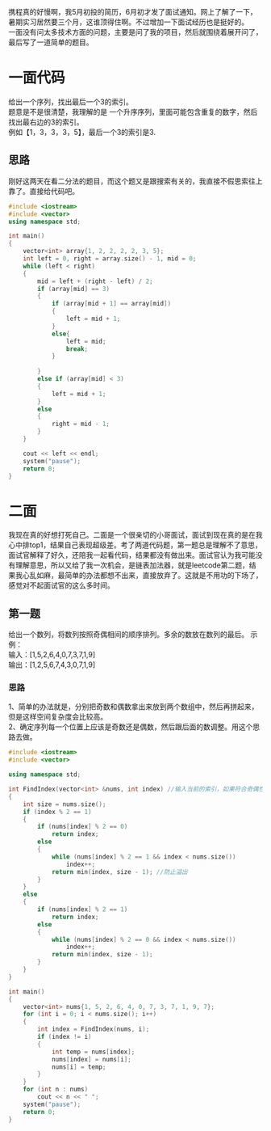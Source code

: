 携程真的好慢啊，我5月初投的简历，6月初才发了面试通知。网上了解了一下，暑期实习居然要三个月，这谁顶得住啊。不过增加一下面试经历也是挺好的。  
一面没有问太多技术方面的问题，主要是问了我的项目，然后就围绕着展开问了，最后写了一道简单的题目。
# 一面代码
给出一个序列，找出最后一个3的索引。  
题意是不是很清楚，我理解的是 一个升序序列，里面可能包含重复的数字，然后找出最右边的3的索引。  
例如【1，3，3，3，5】，最后一个3的索引是3.
## 思路
刚好这两天在看二分法的题目，而这个题又是跟搜索有关的，我直接不假思索往上靠了。直接给代码吧。
````cpp
#include <iostream>
#include <vector>
using namespace std;

int main()
{
    vector<int> array{1, 2, 2, 2, 2, 3, 5};
    int left = 0, right = array.size() - 1, mid = 0;
    while (left < right)
    {
        mid = left + (right - left) / 2;
        if (array[mid] == 3)
        {
            if (array[mid + 1] == array[mid])
            {
                left = mid + 1;
            }
            else{
                left = mid;
                break;
            }
                
        }
        else if (array[mid] < 3)
        {
            left = mid + 1;
        }
        else
        {
            right = mid - 1;
        }
    }

    cout << left << endl;
    system("pause");
    return 0;
}
````

# 二面
我现在真的好想打死自己。二面是一个很亲切的小哥面试，面试到现在真的是在我心中排top1，结果自己表现超级差。考了两道代码题，第一题总是理解不了意思，面试官解释了好久，还陪我一起看代码，结果都没有做出来。面试官认为我可能没有理解意思，所以又给了我一次机会，是链表加法器，就是leetcode第二题，结果我心乱如麻，最简单的办法都想不出来，直接放弃了。这就是不用功的下场了，感觉对不起面试官的这么多时间。
## 第一题
给出一个数列，将数列按照奇偶相间的顺序排列。多余的数放在数列的最后。
示例：  
输入：[1,5,2,6,4,0,7,3,7,1,9]  
输出：[1,2,5,6,7,4,3,0,7,1,9]  
### 思路
1、简单的办法就是，分别把奇数和偶数拿出来放到两个数组中，然后再拼起来，但是这样空间复杂度会比较高。  
2、确定序列每一个位置上应该是奇数还是偶数，然后跟后面的数调整。用这个思路去做。
````cpp
#include <iostream>
#include <vector>

using namespace std;

int FindIndex(vector<int> &nums, int index) //输入当前的索引，如果符合奇偶性，则返回该索引；否则，返回与该数交换的数的索引
{
    int size = nums.size();
    if (index % 2 == 1)
    {
        if (nums[index] % 2 == 0)
            return index;
        else
        {
            while (nums[index] % 2 == 1 && index < nums.size())
                index++;
            return min(index, size - 1); //防止溢出
        }
    }
    else
    {
        if (nums[index] % 2 == 1)
            return index;
        else
        {
            while (nums[index] % 2 == 0 && index < nums.size())
                index++;
            return min(index, size - 1);
        }
    }
}

int main()
{
    vector<int> nums{1, 5, 2, 6, 4, 0, 7, 3, 7, 1, 9, 7};
    for (int i = 0; i < nums.size(); i++)
    {
        int index = FindIndex(nums, i);
        if (index != i)
        {
            int temp = nums[index];
            nums[index] = nums[i];
            nums[i] = temp;
        }
    }
    for (int n : nums)
        cout << n << " ";
    system("pause");
    return 0;
}
````
